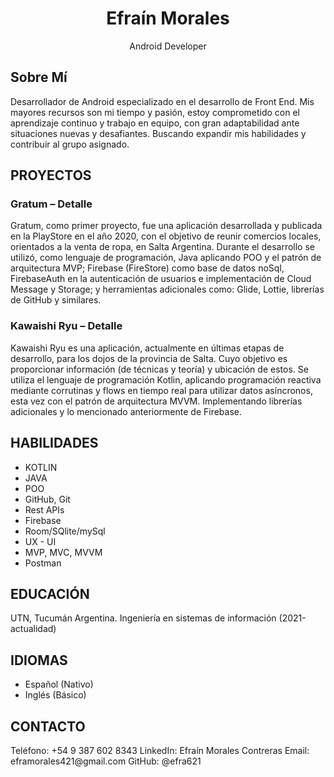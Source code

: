 <div>
  <div align="center">
    <h1>Efraín Morales</h1>
    <p>Android Developer</p>
  </div>

  <div>
    <h2>Sobre Mí</h2>
    <p>
      Desarrollador de Android especializado en el desarrollo de Front End.
      Mis mayores recursos son mi tiempo y pasión, estoy comprometido con el aprendizaje continuo y trabajo en equipo, con gran adaptabilidad ante situaciones nuevas y desafiantes.
      Buscando expandir mis habilidades y contribuir al grupo asignado.
    </p>
  </div>

  <div>
    <h2>PROYECTOS</h2>
    <h3>Gratum – Detalle</h3>
    <p>
      Gratum, como primer proyecto, fue una aplicación desarrollada y publicada en la PlayStore en el año 2020, con el objetivo de reunir comercios locales, orientados a la venta de ropa, en Salta Argentina.
      Durante el desarrollo se utilizó, como lenguaje de programación, Java aplicando POO y el patrón de arquitectura MVP; Firebase (FireStore) como base de datos noSql, FirebaseAuth en la autenticación de usuarios e implementación de Cloud Message y Storage; y herramientas adicionales como: Glide, Lottie, librerías de GitHub y similares.
    </p>
    <h3>Kawaishi Ryu – Detalle</h3>
    <p>
      Kawaishi Ryu es una aplicación, actualmente en últimas etapas de desarrollo, para los dojos de la provincia de Salta. Cuyo objetivo es proporcionar información (de técnicas y teoría) y ubicación de estos.
      Se utiliza el lenguaje de programación Kotlin, aplicando programación reactiva mediante corrutinas y flows en tiempo real para utilizar datos asíncronos, esta vez con el patrón de arquitectura MVVM. Implementando librerías adicionales y lo mencionado anteriormente de Firebase.
    </p>
  </div>

  <div>
    <h2>HABILIDADES</h2>
    <ul>
      <li>KOTLIN</li>
      <li>JAVA</li>
      <li>POO</li>
      <li>GitHub, Git</li>
      <li>Rest APIs</li>
      <li>Firebase</li>
      <li>Room/SQlite/mySql</li>
      <li>UX - UI</li>
      <li>MVP, MVC, MVVM</li>
      <li>Postman</li>
    </ul>
  </div>

  <div>
    <h2>EDUCACIÓN</h2>
    <p>UTN, Tucumán Argentina. Ingeniería en sistemas de información (2021-actualidad)</p>
  </div>

  <div>
    <h2>IDIOMAS</h2>
    <ul>
      <li>Español (Nativo)</li>
      <li>Inglés (Básico)</li>
    </ul>
  </div>

  <div>
    <h2>CONTACTO</h2>
    <p>
      Teléfono: +54 9 387 602 8343
      LinkedIn: Efraín Morales Contreras
      Email: eframorales421@gmail.com
      GitHub: @efra621
    </p>
  </div>
</div>
